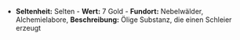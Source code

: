 - **Seltenheit:** Selten - **Wert:** 7 Gold - **Fundort:** Nebelwälder, Alchemielabore, **Beschreibung:** Ölige Substanz, die einen Schleier erzeugt
